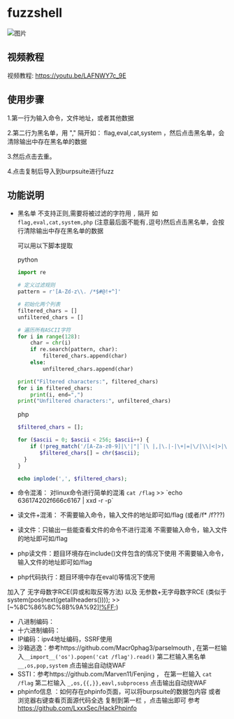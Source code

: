# fuzzshell 


![图片](https://github.com/user-attachments/assets/2e4b0ccd-39c6-48cb-b65a-df22c5eb5650)

## 视频教程
视频教程: https://youtu.be/LAFNWY7c_9E 



## 使用步骤
1.第一行为输入命令，文件地址，或者其他数据

2.第二行为黑名单，用 "," 隔开如： flag,eval,cat,system ，然后点击黑名单，会清除输出中存在黑名单的数据

3.然后点击去重。

4.点击复制后导入到burpsuite进行fuzz



## 功能说明
- 黑名单 不支持正则,需要将被过滤的字符用 `,` 隔开 如  ` flag,eval,cat,system,php` (注意最后面不能有`,`逗号)然后点击黑名单，会按行清除输出中存在黑名单的数据
  
  可以用以下脚本提取
  
  python
  ``` python
  import re

  # 定义过滤规则
  pattern = r'[A-Zd-z\\. /*$#@!+^]'

  # 初始化两个列表
  filtered_chars = []
  unfiltered_chars = []

  # 遍历所有ASCII字符
  for i in range(128):
      char = chr(i)
      if re.search(pattern, char):
          filtered_chars.append(char)
      else:
          unfiltered_chars.append(char)

  print("Filtered characters:", filtered_chars)
  for i in filtered_chars:
      print(i, end=",")
  print("Unfiltered characters:", unfiltered_chars)

  ```
  php
  ``` php
  $filtered_chars = [];

  for ($ascii = 0; $ascii < 256; $ascii++) {
      if (!preg_match('/[A-Za-z0-9]|\'|"|`|\ |,|\.|-|\+|=|\/|\\|<|>|\$|\?|\^|&|\|/is', chr($ascii))) {
         $filtered_chars[] = chr($ascii);
    }
  }

  echo implode(',', $filtered_chars);
  ```
  
- 命令混淆： 对linux命令进行简单的混淆 `cat /flag` >> &#96;echo 636174202f666c6167 | xxd -r -p&#96;
- 读文件+混淆： 不需要输入命令，输入文件的地址即可如/flag (或者/f* /f???) 
- 读文件：只输出一些能查看文件的命令不进行混淆 不需要输入命令，输入文件的地址即可如/flag
- php读文件：题目环境存在include()文件包含的情况下使用 不需要输入命令，输入文件的地址即可如/flag
- php代码执行：题目环境中存在eval()等情况下使用

加入了 无字母数字RCE(异或和取反等方法) 以及 无参数+无字母数字RCE (类似于system(pos(next(getallheaders()))); >>[~%8C%86%8C%8B%9A%92][!%FF]([~%8F%90%8C][!%FF]([~%91%9A%87%8B][!%FF]([~%98%9A%8B%9E%93%93%97%9A%9E%9B%9A%8D%8C][!%FF]())));)
- 八进制编码：
- 十六进制编码：
- IP编码：ipv4地址编码，SSRF使用
- 沙箱逃逸：参考https://github.com/Macr0phag3/parselmouth ,  在第一栏输入`__import__('os').popen('cat /flag').read()` 第二栏输入黑名单  `__,os,pop,system` 点击输出自动绕WAF
- SSTI：参考https://github.com/Marven11/Fenjing ， 在第一栏输入 `cat /flag` 第二栏输入  `_,os,{{,}},eavl,subprocess` 点击输出自动绕WAF
- phpinfo信息 ：如何存在phpinfo页面，可以将burpsuite的数据包内容 或者 浏览器右键查看页面源代码全选 复制到第一栏 ，点击输出即可 参考  https://github.com/LxxxSec/HackPhpinfo
